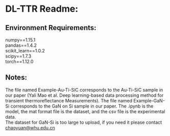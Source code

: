 # DL-TTR Readme:
## Environment Requirements:
numpy==1.15.1  
pandas==1.4.2  
scikit_learn==1.0.2  
scipy==1.7.3  
torch==1.12.0  
## Notes:
The file named Example-Au-Ti-SiC corresponds to the Au-Ti-SiC sample in our paper (Yali Mao et al. Deep learning-based data processing method for transient thermoreflectance Measurements). The file named Example-GaN-Si corresponds to the GaN on Si sample in our paper.
The .ipynb is the model, the mat format file is the dataset, and the csv file is the experimental data.  
The dataset for GaN-Si is too large to upload, if you need it please contact chaoyuan@whu.edu.cn
